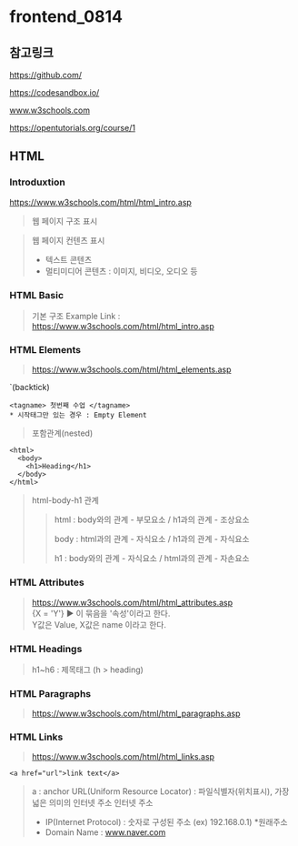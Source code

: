 # frontend_0814

## 참고링크
https://github.com/

https://codesandbox.io/

www.w3schools.com

https://opentutorials.org/course/1

## HTML

### Introduxtion
https://www.w3schools.com/html/html_intro.asp

> 웹 페이지 구조 표시

> 웹 페이지 컨텐츠 표시
> - 텍스트 콘텐츠
> - 멀티미디어 콘텐츠 : 이미지, 비디오, 오디오 등 

### HTML Basic
> 기본 구조 Example Link : https://www.w3schools.com/html/html_intro.asp 

### HTML Elements
> https://www.w3schools.com/html/html_elements.asp

`(backtick)
```
<tagname> 첫번째 수업 </tagname>
* 시작태그만 있는 경우 : Empty Element 
```

> 포함관계(nested)
```
<html>
  <body>
    <h1>Heading</h1>
  </body>
</html>
```

> html-body-h1 관계<p>
>> html : body와의 관계 - 부모요소 / h1과의 관계 - 조상요소<p>
>> body : html과의 관계 - 자식요소 / h1과의 관계 - 자식요소<p>
>> h1 : body와의 관계 - 자식요소 / html과의 관계 - 자손요소
  
  
### HTML Attributes
> https://www.w3schools.com/html/html_attributes.asp<br>
> {X = 'Y'} ▶ 이 묶음을 '속성'이라고 한다.<br>
> Y값은 Value, X값은 name 이라고 한다.
 
### HTML Headings
> h1~h6 : 제목태그 (h > heading)

### HTML Paragraphs
> https://www.w3schools.com/html/html_paragraphs.asp
  
### HTML Links
> https://www.w3schools.com/html/html_links.asp
```
<a href="url">link text</a>
```
> a : anchor
> URL(Uniform Resource Locator) : 파일식별자(위치표시), 가장 넓은 의미의 인터넷 주소
> 인터넷 주소 
> - IP(Internet Protocol) : 숫자로 구성된 주소 (ex) 192.168.0.1) *원래주소
> - Domain Name : www.naver.com

  
